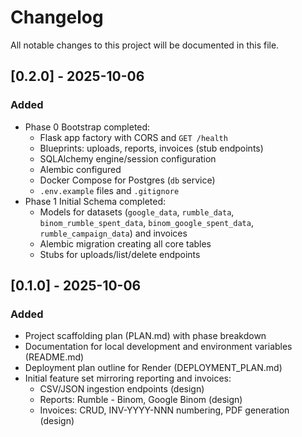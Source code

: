 # Changelog
All notable changes to this project will be documented in this file.

## [0.2.0] - 2025-10-06
### Added
- Phase 0 Bootstrap completed:
  - Flask app factory with CORS and `GET /health`
  - Blueprints: uploads, reports, invoices (stub endpoints)
  - SQLAlchemy engine/session configuration
  - Alembic configured
  - Docker Compose for Postgres (`db` service)
  - `.env.example` files and `.gitignore`
- Phase 1 Initial Schema completed:
  - Models for datasets (`google_data`, `rumble_data`, `binom_rumble_spent_data`, `binom_google_spent_data`, `rumble_campaign_data`) and invoices
  - Alembic migration creating all core tables
  - Stubs for uploads/list/delete endpoints

## [0.1.0] - 2025-10-06
### Added
- Project scaffolding plan (PLAN.md) with phase breakdown
- Documentation for local development and environment variables (README.md)
- Deployment plan outline for Render (DEPLOYMENT_PLAN.md)
- Initial feature set mirroring reporting and invoices:
  - CSV/JSON ingestion endpoints (design)
  - Reports: Rumble - Binom, Google Binom (design)
  - Invoices: CRUD, INV-YYYY-NNN numbering, PDF generation (design)
